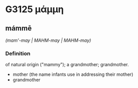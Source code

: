 # G3125 μάμμη

## mámmē

_(mam'-may | MAHM-may | MAHM-may)_

### Definition

of natural origin ("mammy"); a grandmother; grandmother.

- mother (the name infants use in addressing their mother)
- grandmother

